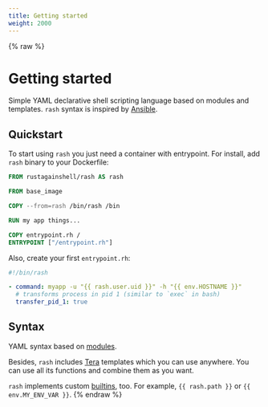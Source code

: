 ```yaml
---
title: Getting started
weight: 2000
---
```


{% raw %}
# Getting started

Simple YAML declarative shell scripting language based on modules and templates.
`rash` syntax is inspired by [Ansible](https://www.ansible.com/).

## Quickstart

To start using `rash` you just need a container with entrypoint.
For install, add `rash` binary to your Dockerfile:

```dockerfile
FROM rustagainshell/rash AS rash

FROM base_image

COPY --from=rash /bin/rash /bin

RUN my app things...

COPY entrypoint.rh /
ENTRYPOINT ["/entrypoint.rh"]
```

Also, create your first `entrypoint.rh`:

```yaml
#!/bin/rash

- command: myapp -u "{{ rash.user.uid }}" -h "{{ env.HOSTNAME }}"
  # transforms process in pid 1 (similar to `exec` in bash)
  transfer_pid_1: true
```

## Syntax

YAML syntax based on [modules](module_index.md).

Besides, `rash` includes [Tera](https://tera.netlify.app/docs/) templates which you can use
anywhere. You can use all its functions and combine them as you want.

`rash` implements custom [builtins](vars.md), too. For example, `{{ rash.path }}` or
`{{ env.MY_ENV_VAR }}`.
{% endraw %}